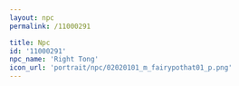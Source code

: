 ```yaml
---
layout: npc
permalink: /11000291

title: Npc
id: '11000291'
npc_name: 'Right Tong'
icon_url: 'portrait/npc/02020101_m_fairypothat01_p.png'
---
```

